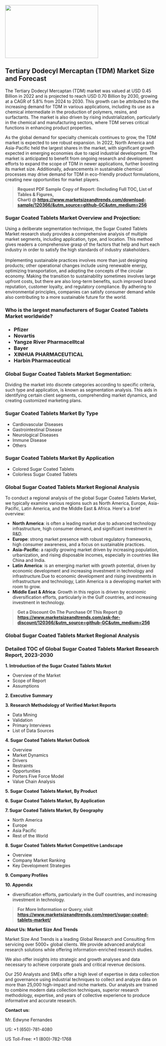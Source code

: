 <p><img class="alignnone size-medium wp-image-20088" src="https://ffe5etoiles.com/wp-content/uploads/2024/12/MST1-300x171.png" alt="" width="300" height="171" /></p><h2>Tertiary Dodecyl Mercaptan (TDM) Market Size and Forecast</h2><p>The Tertiary Dodecyl Mercaptan (TDM) market was valued at USD 0.45 Billion in 2022 and is projected to reach USD 0.70 Billion by 2030, growing at a CAGR of 5.8% from 2024 to 2030. This growth can be attributed to the increasing demand for TDM in various applications, including its use as a chemical intermediate in the production of polymers, resins, and surfactants. The market is also driven by rising industrialization, particularly in the chemical and manufacturing sectors, where TDM serves critical functions in enhancing product properties.</p><p>As the global demand for specialty chemicals continues to grow, the TDM market is expected to see robust expansion. In 2022, North America and Asia-Pacific held the largest shares in the market, with significant growth expected in emerging economies due to rapid industrial development. The market is anticipated to benefit from ongoing research and development efforts to expand the scope of TDM in newer applications, further boosting its market size. Additionally, advancements in sustainable chemical processes may drive demand for TDM in eco-friendly product formulations, creating new opportunities for market players.</p></p><blockquote id="" class=""><strong>Request PDF Sample Copy of Report: (Including Full TOC, List of Tables &amp; Figures, Chart)&nbsp;@&nbsp;<strong><a href="https://www.marketsizeandtrends.com/download-sample/120366/&utm_source=github-GC&utm_medium=256" target="_blank">https://www.marketsizeandtrends.com/download-sample/120366/&utm_source=github-GC&utm_medium=256</a></strong></strong></blockquote><h3 id="" class="">Sugar Coated Tablets Market&nbsp;Overview and Projection:</h3><p id="" class="">Using a deliberate segmentation technique, the Sugar Coated Tablets Market research study provides a comprehensive analysis of multiple market segments, including application, type, and location. This method gives readers a comprehensive grasp of the factors that help and hurt each industry in order to satisfy the high standards of industry stakeholders. <br /> <br />Implementing sustainable practices involves more than just designing products; other operational changes include using renewable energy, optimizing transportation, and adopting the concepts of the circular economy. Making the transition to sustainability sometimes involves large upfront costs, but there are also long-term benefits, such improved brand reputation, customer loyalty, and regulatory compliance. By adhering to environmental principles, companies can satisfy consumer demand while also contributing to a more sustainable future for the world.</p><h3 id="" class="">Who is the largest manufacturers of&nbsp;Sugar Coated Tablets Market worldwide?</h3><h3 class=""><p><ul><li>Pfizer </li><li> Novartis </li><li> Yangze River Pharmacelltcal </li><li> Bayer </li><li> XINHUA PHARMACEUTICAL </li><li> Harbin Pharmaceutical</li></ul></p></h3><h3 id="" class="">Global&nbsp;Sugar Coated Tablets Market Segmentation:</h3><p id="" class="">Dividing the market into discrete categories according to specific criteria, such type and application, is known as segmentation analysis. This aids in identifying certain client segments, comprehending market dynamics, and creating customized marketing plans.</p><h3 id="" class="">Sugar Coated Tablets Market&nbsp;By Type</h3><p><p><ul><li>Cardiovascular Diseases</li><li> Gastrointestinal Disease</li><li> Neurological Diseases</li><li> Immune Disease</li><li> Others</p></li></ul></p></p><h3 id="" class="">Sugar Coated Tablets Market&nbsp;By Application</h3><p class=""><p><ul><li>Colored Sugar Coated Tablets</li><li> Colorless Sugar Coated Tablets</li></ul></p></p><h3 id="" class="">Global Sugar Coated Tablets Market Regional Analysis</h3><p id="" class="">To conduct a regional analysis of the global Sugar Coated Tablets Market, we typically examine various regions such as North America, Europe, Asia-Pacific, Latin America, and the Middle East &amp; Africa. Here's a brief overview:</p><ul><li><strong>North America</strong>: is often a leading market due to advanced technology infrastructure, high consumer demand, and significant investment in R&amp;D.</li><li><strong>Europe</strong>: strong market presence with robust regulatory frameworks, high consumer awareness, and a focus on sustainable practices.</li><li><strong>Asia-Pacific</strong>: a rapidly growing market driven by increasing population, urbanization, and rising disposable incomes, especially in countries like China and India.</li><li><strong>Latin America</strong>: is an emerging market with growth potential, driven by economic development and increasing investment in technology and infrastructure.Due to economic development and rising investments in infrastructure and technology, Latin America is a developing market with room to grow.</li><li><strong>Middle East &amp; Africa</strong>: Growth in this region is driven by economic diversification efforts, particularly in the Gulf countries, and increasing investment in technology.</li></ul><blockquote id="" class=""><strong>Get a Discount On The Purchase Of This Report @ <strong><a href="https://www.marketsizeandtrends.com/ask-for-discount/120366/&utm_source=github-GC&utm_medium=256" target="_blank">https://www.marketsizeandtrends.com/ask-for-discount/120366/&utm_source=github-GC&utm_medium=256</a></strong></strong></blockquote><h3 id="" class="">Global Sugar Coated Tablets Market Regional Analysis</h3><h3 id="" class="">Detailed TOC of Global Sugar Coated Tablets Market Research Report, 2023-2030</h3><p id="" class=""><strong>1. Introduction of the Sugar Coated Tablets Market</strong></p><ul><li>Overview of the Market</li><li>Scope of Report</li><li>Assumptions</li></ul><p id="" class=""><strong>2. Executive Summary</strong></p><p id="" class=""><strong>3. Research Methodology of Verified Market Reports</strong></p><ul><li>Data Mining</li><li>Validation</li><li>Primary Interviews</li><li>List of Data Sources</li></ul><p id="" class=""><strong>4. Sugar Coated Tablets Market Outlook</strong></p><ul><li>Overview</li><li>Market Dynamics</li><li>Drivers</li><li>Restraints</li><li>Opportunities</li><li>Porters Five Force Model</li><li>Value Chain Analysis</li></ul><p id="" class=""><strong>5. Sugar Coated Tablets Market, By Product</strong></p><p id="" class=""><strong>6. Sugar Coated Tablets Market, By Application</strong></p><p id="" class=""><strong>7. Sugar Coated Tablets Market, By Geography</strong></p><ul><li>North America</li><li>Europe</li><li>Asia Pacific</li><li>Rest of the World</li></ul><p id="" class=""><strong>8. Sugar Coated Tablets Market Competitive Landscape</strong></p><ul><li>Overview</li><li>Company Market Ranking</li><li>Key Development Strategies</li></ul><p id="" class=""><strong>9. Company Profiles</strong></p><p id="" class=""><strong>10. Appendix</strong></p><ul><li>diversification efforts, particularly in the Gulf countries, and increasing investment in technology.</li></ul><blockquote id="" class=""><strong>For More Information or Query, visit <strong><strong><a href="https://www.marketsizeandtrends.com/report/sugar-coated-tablets-market/" target="_blank">https://www.marketsizeandtrends.com/report/sugar-coated-tablets-market/</a></strong></strong></strong></blockquote><p id="" class=""><strong>About Us: Market Size And Trends</strong></p><p id="" class="">Market Size And Trends is a leading Global Research and Consulting firm servicing over 5000+ global clients. We provide advanced analytical research solutions while offering information-enriched research studies.</p><p id="" class="">We also offer insights into strategic and growth analyses and data necessary to achieve corporate goals and critical revenue decisions.</p><p id="" class="">Our 250 Analysts and SMEs offer a high level of expertise in data collection and governance using industrial techniques to collect and analyze data on more than 25,000 high-impact and niche markets. Our analysts are trained to combine modern data collection techniques, superior research methodology, expertise, and years of collective experience to produce informative and accurate research.</p><p id="" class=""><strong>Contact us:</strong></p><p id="" class="">Mr. Edwyne Fernandes</p><p id="" class="">US: +1 (650)-781-4080</p><p id="" class="">US Toll-Free: +1 (800)-782-1768</p>
